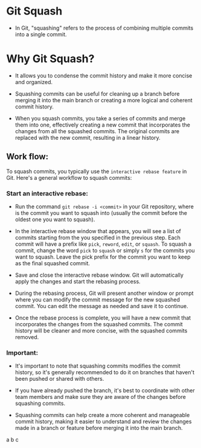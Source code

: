 # Git Squash

- In Git, "squashing" refers to the process of combining multiple commits into a single commit.

# Why Git Squash?

- It allows you to condense the commit history and make it more concise and organized.
- Squashing commits can be useful for cleaning up a branch before merging it into the main branch or creating a more logical and coherent commit history.

- When you squash commits, you take a series of commits and merge them into one, effectively creating a new commit that incorporates the changes from all the squashed commits. The original commits are replaced with the new commit, resulting in a linear history.

## Work flow:

To squash commits, you typically use the `interactive rebase feature` in Git. Here's a general workflow to squash commits:

### Start an interactive rebase:

- Run the command `git rebase -i <commit>` in your Git repository, where <commit> is the commit you want to squash into (usually the commit before the oldest one you want to squash).

- In the interactive rebase window that appears, you will see a list of commits starting from the <commit> you specified in the previous step. Each commit will have a prefix like `pick`, `reword`, `edit`, or `squash`. To squash a commit, change the word `pick` to `squash` or simply `s` for the commits you want to squash. Leave the pick prefix for the commit you want to keep as the final squashed commit.

- Save and close the interactive rebase window. Git will automatically apply the changes and start the rebasing process.

- During the rebasing process, Git will present another window or prompt where you can modify the commit message for the new squashed commit. You can edit the message as needed and save it to continue.

- Once the rebase process is complete, you will have a new commit that incorporates the changes from the squashed commits. The commit history will be cleaner and more concise, with the squashed commits removed.

### Important:

- It's important to note that squashing commits modifies the commit history, so it's generally recommended to do it on branches that haven't been pushed or shared with others.
- If you have already pushed the branch, it's best to coordinate with other team members and make sure they are aware of the changes before squashing commits.

- Squashing commits can help create a more coherent and manageable commit history, making it easier to understand and review the changes made in a branch or feature before merging it into the main branch.


a 
b
c
